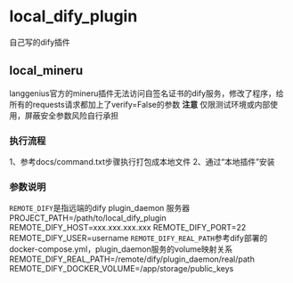 # local_dify_plugin
自己写的dify插件
## local_mineru
langgenius官方的mineru插件无法访问自签名证书的dify服务，修改了程序，给所有的requests请求都加上了verify=False的参数 
**注意**
仅限测试环境或内部使用，屏蔽安全参数风险自行承担 
### 执行流程
1、参考docs/command.txt步骤执行打包成本地文件 
2、通过“本地插件”安装 
### 参数说明
`REMOTE_DIFY`是指远端的dify plugin_daemon 服务器 
PROJECT_PATH=/path/to/local_dify_plugin 
REMOTE_DIFY_HOST=xxx.xxx.xxx.xxx 
REMOTE_DIFY_PORT=22 
REMOTE_DIFY_USER=username 
`REMOTE_DIFY_REAL_PATH`参考dify部署的docker-compose.yml，plugin_daemon服务的volume映射关系 
REMOTE_DIFY_REAL_PATH=/remote/dify/plugin_daemon/real/path 
REMOTE_DIFY_DOCKER_VOLUME=/app/storage/public_keys 
